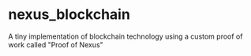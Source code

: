 # nexus_blockchain
A tiny implementation of blockchain technology using a custom proof of work called "Proof of Nexus"
